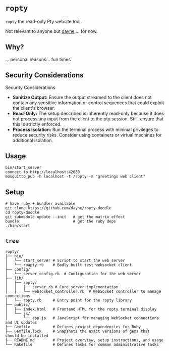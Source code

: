 # `ropty`

`ropty` the read-only  Pty website tool. 

Not relevant to anyone but [dayne](https://github.com/dayne) ... for now.

## Why?

... personal reasons... fun times

## Security Considerations

Security Considerations
- **Sanitize Output:** Ensure the output streamed to the client does not contain any sensitive information or control sequences that could exploit the client's browser.
- **Read-Only:** The setup described is inherently read-only because it does not process any input from the client to the pty session. Still, ensure that this is strictly enforced.
- **Process Isolation:** Run the terminal process with minimal privileges to reduce security risks. Consider using containers or virtual machines for additional isolation.

## Usage

```
bin/start_server
connect to http://localhost:42080
mosquitto_pub -h localhost -t /ropty -m "greetings web client"
```

## Setup

```
# have ruby + bundler available
git clone https://github.com/dayne/ropty-doodle 
cd ropty-doodle
git submodule update --init   # get the matrix effect
bundle                        # get the ruby deps
./bin/start
```

## `tree`

```
ropty/
├── bin/
│   └── start_server # Script to start the web server
│   └── roapty.rb    # Badly built test websocket client. 
├── config/
│   └── server_config.rb  # Configuration for the web server
├── lib/
│   ├── ropty/
│   │   ├── server.rb # Core server implementation
│   │   └── websocket_controller.rb  # WebSocket controller to manage connections
│   └── ropty.rb     # Entry point for the ropty library
├── public/
│   ├── index.html   # Frontend HTML for the ropty terminal display
│   └── js/
│       └── app.js   # JavaScript for managing WebSocket connections and UI updates
├── Gemfile          # Defines project dependencies for Ruby
├── Gemfile.lock     # Snapshots the exact versions of gems that should be installed
├── README.md        # Project overview, setup instructions, and usage
└── Rakefile         # Defines tasks for common administrative tasks
```
